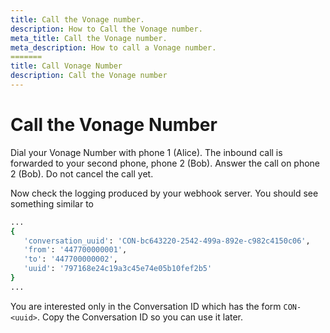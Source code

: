 ```yaml
---
title: Call the Vonage number.
description: How to Call the Vonage number.
meta_title: Call the Vonage number.
meta_description: How to call a Vonage number.
=======
title: Call Vonage Number
description: Call the Vonage number
---
```


# Call the Vonage Number

Dial your Vonage Number with phone 1 (Alice). The inbound call is forwarded to your second phone, phone 2 (Bob). Answer the call on phone 2 (Bob). Do not cancel the call yet.

Now check the logging produced by your webhook server. You should see something similar to

``` bash
...
{
   'conversation_uuid': 'CON-bc643220-2542-499a-892e-c982c4150c06',
   'from': '447700000001',
   'to': '447700000002',
   'uuid': '797168e24c19a3c45e74e05b10fef2b5'
}
...
```

You are interested only in the Conversation ID which has the form `CON-<uuid>`. Copy the Conversation ID so you can use it later.
